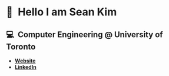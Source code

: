 # 👋&nbsp;&nbsp;Hello I am Sean Kim
## 💻&nbsp;&nbsp;Computer Engineering @ University of Toronto ##
- **[Website](https://seankim.netlify.app)**
- **[LinkedIn](https://www.linkedin.com/in/seankim7/)**
